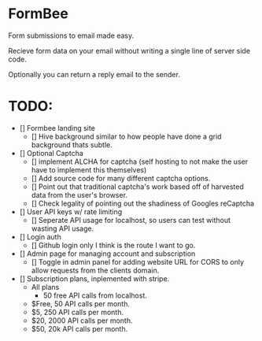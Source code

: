 # FormBee

Form submissions to email made easy.

Recieve form data on your email without writing a single line of server side code.

Optionally you can return a reply email to the sender.

# TODO:
- [] Formbee landing site
    - [] Hive background similar to how people have done a grid background thats subtle.
- [] Optional Captcha
    - [] implement ALCHA for captcha (self hosting to not make the user have to implement this themselves)
    - [] Add source code for many different captcha options.
    - [] Point out that traditional captcha's work based off of harvested data from the user's browser.
    - [] Check legality of pointing out the shadiness of Googles reCaptcha
- [] User API keys w/ rate limiting
    - [] Seperate API usage for localhost, so users can test without wasting API usage.
- [] Login auth
    - [] Github login only I think is the route I want to go.
- [] Admin page for managing account and subscription
    - [] Toggle in admin panel for adding website URL for CORS to only allow requests from the clients domain.
- [] Subscription plans, inplemented with stripe.
    - All plans
        - 50 free API calls from localhost.
    - $Free, 50 API calls per month.
    - $5, 250 API calls per month.
    - $20, 2000 API calls per month.
    - $50, 20k API calls per month.
